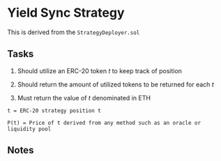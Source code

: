 # Yield Sync Strategy

This is derived from the `StrategyDeployer.sol`

## Tasks

1. Should utilize an ERC-20 token <i>t</i> to keep track of position

2. Should return the amount of utilized tokens to be returned for each <i>t</i>

3. Must return the value of <i>t</i> denominated in ETH

```
t = ERC-20 strategy position t

P(t) = Price of t derived from any method such as an oracle or liquidity pool
```

## Notes
